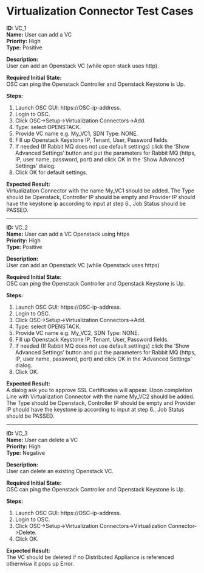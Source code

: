 # Virtualization Connector Test Cases

**ID:** VC_1  
**Name:** User can add a VC  
**Priority:** High  
**Type:** Positive  

**Description:**  
User can add an Openstack VC (while open stack uses http).

**Required Initial State:**  
OSC can ping the Openstack Controller and Openstack Keystone is Up.

**Steps:**  
1. Launch OSC GUI: https://OSC-ip-address.  
2. Login to OSC.  
3. Click OSC->Setup->Virtualization Connectors->Add.  
4. Type: select OPENSTACK.  
5. Provide VC name e.g. My_VC1, SDN Type: NONE.  
6. Fill up Openstack Keystone IP, Tenant, User, Password fields.  
7. If needed (If Rabbit MQ does not use default settings) click the ‘Show Advanced Settings’ button and put the parameters for Rabbit MQ (https, IP, user name, password, port) and click OK in the ‘Show Advanced Settings’ dialog.  
8. Click OK for default settings.  

**Expected Result:**  
Virtualization Connector with the name My_VC1 should be added. The Type should be Openstack, Controller IP should be empty and Provider IP should have the keystone ip according to input at step 6., Job Status should be PASSED.

****

**ID:** VC_2  
**Name:** User can add a VC Openstack using https  
**Priority:** High  
**Type:** Positive  

**Description:**  
User can add an Openstack VC (while Openstack uses https)

**Required Initial State:**  
OSC can ping the Openstack Controller and Openstack Keystone is Up.

**Steps:**  
1. Launch OSC GUI: https://OSC-ip-address.  
2. Login to OSC.  
3. Click OSC->Setup->Virtualization Connectors->Add.  
4. Type: select OPENSTACK.  
5. Provide VC name e.g. My_VC2, SDN Type: NONE.  
6. Fill up Openstack Keystone IP, Tenant, User, Password fields.  
7. If needed (If Rabbit MQ does not use default settings) click the ‘Show Advanced Settings’ button and put the parameters for Rabbit MQ (https, IP, user name, password, port) and click OK in the ‘Advanced Settings’ dialog.  
8. Click OK.  

**Expected Result:**  
A dialog ask you to approve SSL Certificates will appear. Upon completion
Line with Virtualization Connector with the name My_VC2 should be added. The Type should be Openstack, Controller IP should be empty and Provider IP should have the keystone ip according to input at step 6., Job Status should be PASSED.

****

**ID:** VC_3  
**Name:** User can delete a VC  
**Priority:** High  
**Type:** Negative  

**Description:**  
User can delete an existing Openstack VC.  

**Required Initial State:**  
OSC can ping the Openstack Controller and Openstack Keystone is Up.

**Steps:**  
1. Launch OSC GUI: https://OSC-ip-address.  
2. Login to OSC.  
3. Click OSC->Setup->Virtualization Connectors->Virtualization Connector->Delete.  
4. Click OK.  

**Expected Result:**  
The VC should be deleted if no Distributed Appliance is referenced otherwisw it pops up Error.  
